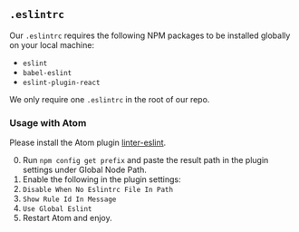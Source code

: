 ## `.eslintrc`

Our `.eslintrc` requires the following NPM packages to be installed globally on your local machine:

- `eslint`
- `babel-eslint`
- `eslint-plugin-react`

We only require one `.eslintrc` in the root of our repo.

### Usage with Atom

Please install the Atom plugin [linter-eslint](https://atom.io/packages/linter-eslint).

0. Run `npm config get prefix` and paste the result path in the plugin settings under Global Node Path.
0. Enable the following in the plugin settings:
  0. `Disable When No Eslintrc File In Path`
  0. `Show Rule Id In Message`
  0. `Use Global Eslint`
0. Restart Atom and enjoy.
